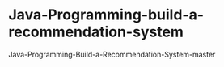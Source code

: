 # Java-Programming-build-a-recommendation-system
Java-Programming-Build-a-Recommendation-System-master
